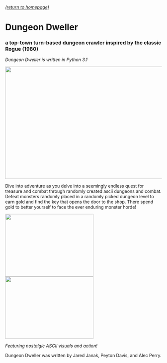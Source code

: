 [*(return to homepage)*](https://arperry99.github.io/)
# Dungeon Dweller
### a top-town turn-based dungeon crawler inspired by the classic Rogue (1980)
*Dungeon Dweller is written in Python 3.1*

<img src="https://arperry99.github.io/dungeon_dweller/images/title.PNG" href="https://arperry99.github.io/dungeon_dweller/images/map-title.PNG" width="511" height="362" />  

Dive into adventure as you delve into a seemingly endless quest for treasure and 
combat through randomly created ascii dungeons and combat. Defeat monsters randomly 
placed in a randomly picked dungeon level to earn gold and find the key that opens
the door to the shop. There spend gold to better yourself to face the ever enduring
monster horde!  

<img src="https://arperry99.github.io/dungeon_dweller/images/map-closed.PNG" href="https://arperry99.github.io/dungeon_dweller/images/map-closed.PNG" width="284" height="201" /><img src="https://arperry99.github.io/dungeon_dweller/images/map-open.PNG" href="https://arperry99.github.io/dungeon_dweller/images/map-open.PNG" width="284" height="201" />

*Featuring nostalgic ASCII visuals and action!*
 
Dungeon Dweller was written by Jared Janak, Peyton Davis, and Alec Perry. 
